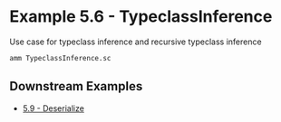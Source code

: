 # Example 5.6 - TypeclassInference
Use case for typeclass inference and recursive typeclass inference

```bash
amm TypeclassInference.sc
```
## Downstream Examples

- [5.9 - Deserialize](https://github.com/handsonscala/handsonscala/tree/v1/examples/5.9%20-%20Deserialize)